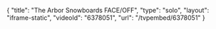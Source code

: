 {
    "title": "The Arbor Snowboards FACE\/OFF",
    "type": "solo",
    "layout": "iframe-static",
    "videoId": "6378051",
    "url": "\/tvpembed\/6378051"
}